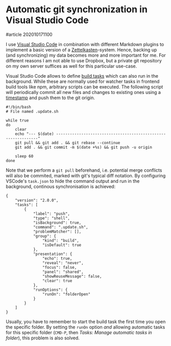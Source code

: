 # Automatic git synchronization in Visual Studio Code

#article 202010171100

I use [Visual Studio Code](https://code.visualstudio.com) in combination with different Markdown plugins to implement a basic version of a [Zettelkasten](https://en.wikipedia.org/wiki/Zettelkasten)-system. Hence, backing up (and synchronizing) my data becomes more and more important for me. For different reasons I am not able to use Dropbox, but a private git repository on my own server suffices as well for this particular use-case. 

Visual Studio Code allows to define [build tasks](https://code.visualstudio.com/docs/editor/tasks) which can also run in the background. While these are normally used for watcher tasks in frontend build tools like npm, arbitrary scripts can be executed. The following script will periodically commit all new files and changes to existing ones using a [timestamp](https://en.wikipedia.org/wiki/Unix_time) and push them to the git origin.

    #!/bin/bash
    # File named .update.sh
    
    while true
    do
        clear
        echo "--- $(date) --------------------------------------------------------------"
        git pull && git add . && git rebase --continue 
	    git add . && git commit -m $(date +%s) && git push -u origin

        sleep 60
    done

Note that we perform a `git pull` beforehand, i.e. potential merge conflicts will also be commited, marked with git's typical diff notation. By configuring VSCode's `task.json` to hide the command output and run in the background, continous synchronisation is achieved:

    {
        "version": "2.0.0",
        "tasks": [
            {
                "label": "push",
                "type": "shell",
                "isBackground": true,
                "command": ".update.sh",
                "problemMatcher": [],
                "group": {
                    "kind": "build",
                    "isDefault": true
                },
                "presentation": {
                    "echo": true,
                    "reveal": "never",
                    "focus": false,
                    "panel": "shared",
                    "showReuseMessage": false,
                    "clear": true
                },
                "runOptions": {
                    "runOn": "folderOpen"
                }
            }
        ]
    }

Usually, you have to remember to start the build task the first time you open the specific folder. By setting the `runOn` option *and* allowing automatic tasks for this specific folder (`CMD-P`, then _Tasks: Manage automatic tasks in folder_), this problem is also solved. 